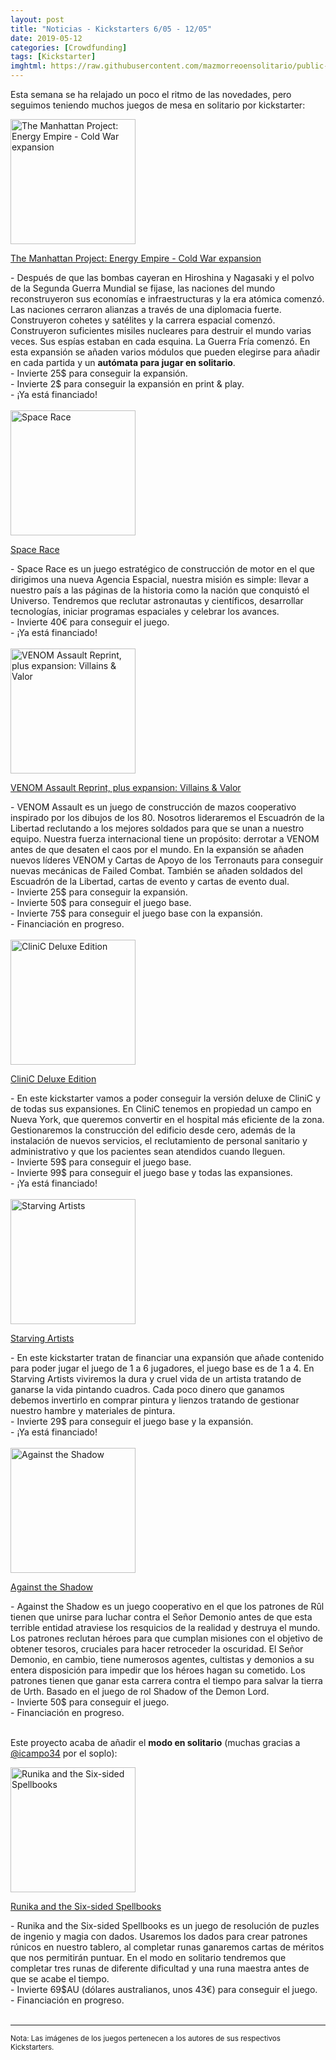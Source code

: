 ```yaml
---
layout: post
title: "Noticias - Kickstarters 6/05 - 12/05"
date: 2019-05-12
categories: [Crowdfunding]
tags: [Kickstarter]
imghtml: https://raw.githubusercontent.com/mazmorreoensolitario/public-images/master/crowdfunding/crowdfunding-19-0506-0512.jpg
---
```


Esta semana se ha relajado un poco el ritmo de las novedades, pero seguimos 
teniendo muchos juegos de mesa en solitario por kickstarter:

<div class="row">
    <div class="col-md-3">
        <img width="200" height="200"
            src="https://ksr-ugc.imgix.net/assets/024/953/909/de0100d17076c3d89561a532cc656bbd_original.jpg?ixlib=rb-1.1.0&w=680&fit=max&v=1556601679&auto=format&gif-q=50&q=92&s=7fdc3d5bcbac9abf4f2c48b8a5eb2208"
            class="img-thumbnail" alt="The Manhattan Project: Energy Empire - Cold War expansion">
    </div>
    <div class="col-md-9">
        <p>
            <a target="_blank" 
                href="https://www.kickstarter.com/projects/miniongames/the-manhattan-project-energy-empire-cold-war-expan?ref=mazmorreoensolitario">
                 The Manhattan Project: Energy Empire - Cold War expansion
            </a>
        </p>
           - Después de que las bombas cayeran en Hiroshina y Nagasaki y el
           polvo de la Segunda Guerra Mundial se fijase, las naciones del mundo
           reconstruyeron sus economías e infraestructuras y la era atómica
           comenzó. Las naciones cerraron alianzas a través de una diplomacia
           fuerte. Construyeron cohetes y satélites y la carrera espacial
           comenzó. Construyeron suficientes misiles nucleares para destruir el
           mundo varias veces. Sus espías estaban en cada esquina. La Guerra
           Fría comenzó. En esta expansión se añaden varios módulos que pueden
           elegirse para añadir en cada partida y un <strong>autómata para jugar en
           solitario</strong>. 
           <br>
           - Invierte 25$ para conseguir la expansión.
           <br>
           - Invierte 2$ para conseguir la expansión en print & play.
          <br>
          - ¡Ya está financiado!
    </div>
</div>
<br>

<div class="row">
    <div class="col-md-3">
        <img width="200" height="200"
            src="https://ksr-ugc.imgix.net/assets/025/037/524/b8bc062738a88130a52b9f137c29d69f_original.png?ixlib=rb-1.1.0&w=680&fit=max&v=1557168089&auto=format&gif-q=50&lossless=true&s=ed066166fa761a819a70e106918f0667"
            class="img-thumbnail" alt="Space Race">
    </div>
    <div class="col-md-9">
        <p>
            <a target="_blank" 
                href="https://www.kickstarter.com/projects/boardcubator/space-race-0?ref=mazmorreoensolitario">
                 Space Race
            </a>
        </p>
           - Space Race es un juego estratégico de construcción de motor en el
           que dirigimos una nueva Agencia Espacial, nuestra misión es simple:
           llevar a nuestro país a las páginas de la historia como la nación
           que conquistó el Universo. Tendremos que reclutar astronautas y
           científicos, desarrollar tecnologías, iniciar programas espaciales y
           celebrar los avances.
           <br>
           - Invierte 40€ para conseguir el juego.
          <br>
          - ¡Ya está financiado!
    </div>
</div>
<br>

<div class="row">
    <div class="col-md-3">
        <img width="200" height="200"
            src="https://ksr-ugc.imgix.net/assets/024/988/473/13cbfb3e65353cd2fe7898dd8f17f942_original.png?ixlib=rb-1.1.0&w=680&fit=max&v=1556798305&auto=format&gif-q=50&lossless=true&s=a7ad1116714a90e4d5ac46438a4f71dc"
            class="img-thumbnail" alt="VENOM Assault Reprint, plus expansion: Villains & Valor">
    </div>
    <div class="col-md-9">
        <p>
            <a target="_blank" 
                href="https://www.kickstarter.com/projects/supermouse/venom-assault-reprint-plus-expansion-villains-and?ref=mazmorreoensolitario">
                 VENOM Assault Reprint, plus expansion: Villains & Valor
            </a>
        </p>
           - VENOM Assault es un juego de construcción de mazos cooperativo
           inspirado por los dibujos de los 80. Nosotros lideraremos el
           Escuadrón de la Libertad reclutando a los mejores soldados para que
           se unan a nuestro equipo. Nuestra fuerza internacional tiene un
           propósito: derrotar a VENOM antes de que desaten el caos por el
           mundo. En la expansión se añaden nuevos líderes VENOM y Cartas de
           Apoyo de los Terronauts para conseguir nuevas mecánicas de Failed
           Combat. También se añaden soldados del Escuadrón de la Libertad,
           cartas de evento y cartas de evento dual.
           <br>
           - Invierte 25$ para conseguir la expansión.
           <br>
           - Invierte 50$ para conseguir el juego base.
           <br>
           - Invierte 75$ para conseguir el juego base con la expansión.
          <br>
          - Financiación en progreso.
    </div>
</div>
<br>

<div class="row">
    <div class="col-md-3">
        <img width="200" height="200"
            src="https://ksr-ugc.imgix.net/assets/025/052/937/b5cdfdcdc3d8378b2c8f6dabf634a962_original.jpg?ixlib=rb-1.1.0&w=680&fit=max&v=1557253285&auto=format&gif-q=50&q=92&s=3d9f27633dd831769f460b3617c679a2"
            class="img-thumbnail" alt="CliniC Deluxe Edition">
    </div>
    <div class="col-md-9">
        <p>
            <a target="_blank" 
                href="https://www.kickstarter.com/projects/avstudio-ludibooster/clinic-deluxe-edition?ref=mazmorreoensolitario">
                 CliniC Deluxe Edition
            </a>
        </p>
           - En este kickstarter vamos a poder conseguir la versión deluxe de
           CliniC y de todas sus expansiones. En CliniC tenemos en propiedad un
           campo en Nueva York, que queremos convertir en el hospital más
           eficiente de la zona. Gestionaremos la construcción del edificio
           desde cero, además de la instalación de nuevos servicios, el
           reclutamiento de personal sanitario y administrativo y que los
           pacientes sean atendidos cuando lleguen. 
           <br>
           - Invierte 59$ para conseguir el juego base.
           <br>
           - Invierte 99$ para conseguir el juego base y todas las expansiones.
          <br>
          - ¡Ya está financiado!
    </div>
</div>
<br>

<div class="row">
    <div class="col-md-3">
        <img width="200" height="200"
            src="https://ksr-ugc.imgix.net/assets/025/066/931/f3c6d74295b9c2bd546e0ca344a3da44_original.jpg?ixlib=rb-2.0.0&w=680&fit=max&v=1557337889&auto=format&gif-q=50&q=92&s=64f06d03318dba3f81f4b026e4bb605e"
            class="img-thumbnail" alt="Starving Artists">
    </div>
    <div class="col-md-9">
        <p>
            <a target="_blank" 
                href="https://www.kickstarter.com/projects/frank-zafty/starving-artists-second-printing-of-the-award-winn?ref=mazmorreoensolitario">
                 Starving Artists
            </a>
        </p>
           - En este kickstarter tratan de financiar una expansión que añade
           contenido para poder jugar el juego de 1 a 6 jugadores, el juego
           base es de 1 a 4. En Starving Artists viviremos la dura y cruel vida
           de un artista tratando de ganarse la vida pintando cuadros. Cada
           poco dinero que ganamos debemos invertirlo en comprar pintura y
           lienzos tratando de gestionar nuestro hambre y materiales de
           pintura. 
           <br>
           - Invierte 29$ para conseguir el juego base y la expansión.
           <br>
          - ¡Ya está financiado!
    </div>
</div>
<br>

<div class="row">
    <div class="col-md-3">
        <img width="200" height="200"
            src="https://ksr-ugc.imgix.net/assets/025/064/846/ad9a0d0c71a5f1ecff44b653dbffbf71_original.png?ixlib=rb-2.0.0&w=680&fit=max&v=1557329344&auto=format&gif-q=50&lossless=true&s=7be655fb5ba8eb2e4f28926f9b93c4f5"
            class="img-thumbnail" alt="Against the Shadow">
    </div>
    <div class="col-md-9">
        <p>
            <a target="_blank" 
                href="https://www.kickstarter.com/projects/432417423/against-the-shadow-the-board-game?ref=mazmorreoensolitario">
                 Against the Shadow
            </a>
        </p>
           - Against the Shadow es un juego cooperativo en el que los patrones
           de Rûl tienen que unirse para luchar contra el Señor Demonio antes
           de que esta terrible entidad atraviese los resquicios de la realidad
           y destruya el mundo. Los patrones reclutan héroes para que cumplan
           misiones con el objetivo de obtener tesoros, cruciales para hacer
           retroceder la oscuridad. El Señor Demonio, en cambio, tiene
           numerosos agentes, cultistas y demonios a su entera disposición para
           impedir que los héroes hagan su cometido. Los patrones tienen que
           ganar esta carrera contra el tiempo para salvar la tierra de
           Urth. Basado en el juego de rol Shadow of the Demon Lord.
           <br>
           - Invierte 50$ para conseguir el juego.
           <br>
          - Financiación en progreso.
    </div>
</div>
<br>

Este proyecto acaba de añadir el **modo en solitario** (muchas gracias a
<a href="https://twitter.com/icampo34/status/1127605566224859138?s=09"
target="_blank">@icampo34</a> por el soplo):

<div class="row">
    <div class="col-md-3">
        <img width="200" height="200"
            src="https://ksr-ugc.imgix.net/assets/024/999/291/d1e5e1e668d57863f6816ea94d0294bb_original.png?ixlib=rb-2.0.0&w=680&fit=max&v=1556858594&auto=format&gif-q=50&lossless=true&s=337a21ab28c392bb52a8d8ba6b4320cc"
            class="img-thumbnail" alt="Runika and the Six-sided Spellbooks">
    </div>
    <div class="col-md-9">
        <p>
            <a target="_blank" 
                href="https://www.kickstarter.com/projects/foxtale/runika-and-the-six-sided-spellbooks?ref=mazmorreoensolitario">
                 Runika and the Six-sided Spellbooks
            </a>
        </p>
           - Runika and the Six-sided Spellbooks es un juego de resolución de
           puzles de ingenio y magia con dados. Usaremos los dados para crear
           patrones rúnicos en nuestro tablero, al completar runas ganaremos
           cartas de méritos que nos permitirán puntuar. En el modo en
           solitario tendremos que completar tres runas de diferente dificultad
           y una runa maestra antes de que se acabe el tiempo.
           <br>
           - Invierte 69$AU (dólares australianos, unos 43€) para conseguir el
           juego. 
           <br>
          - Financiación en progreso.
    </div>
</div>
<br>

<hr>

<small>Nota: Las imágenes de los juegos pertenecen a los autores de sus
respectivos Kickstarters.</small>
